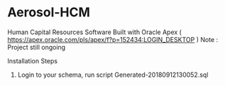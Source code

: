 # Aerosol-HCM
Human Capital Resources Software Built with Oracle Apex 
( https://apex.oracle.com/pls/apex/f?p=152434:LOGIN_DESKTOP )
Note : Project still ongoing

Installation Steps

1. Login to your schema, run script Generated-20180912130052.sql
